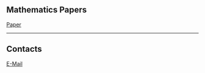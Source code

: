 ## Mathematics Papers
[Paper](https://github.com/Gavin-A-Forrester)

___

## Contacts
[E-Mail](mailto:gavinanthonyforrester@gmail.com)
